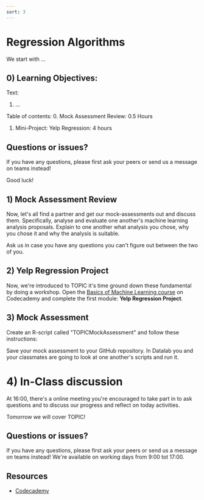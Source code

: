 ```yaml
---
sort: 3
---
```


# Regression Algorithms

We start with ...

## 0) Learning Objectives:
Text:
1. ...

Table of contents:
0. Mock Assessment Review: 0.5 Hours
1. Mini-Project: Yelp Regression: 4 hours

## Questions or issues?
If you have any questions, please first ask your peers or send us a message on teams instead!

Good luck!


## 1) Mock Assessment Review
Now, let's all find a partner and get our mock-assessments out and discuss them. Specifically, analyse and evaluate one another's machine learning analysis proposals. Explain to one another what analysis you chose, why you chose it and why the analysis is suitable. 

Ask us in case you have any questions you can't figure out between the two of you.

## 2) Yelp Regression Project
Now, we're introduced to TOPIC it's time ground down these fundamental by doing a workshop. Open the [Basics of Machine Learning course](https://www.codecademy.com/learn/machine-learning) on Codecademy and complete the first module: **Yelp Regression Project**.


## 3) Mock Assessment

Create an R-script called "TOPICMockAssessment" and follow these instructions:



Save your mock assessment to your GitHub repository. In Datalab you and your classmates are going to look at one another's scripts and run it.


# 4)  In-Class discussion
At 16:00, there's a online meeting you're encouraged to take part in to ask questions and to discuss our progress and reflect on today activities.

Tomorrow we will cover TOPIC!

## Questions or issues?
If you have any questions, please first ask your peers or send us a message on teams instead! We're available on working days from 9:00 tot 17:00.

## Resources
- [Codecademy](https://www.codecademy.com/learn/machine-learning)
